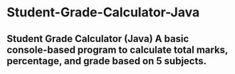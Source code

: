 # Student-Grade-Calculator-Java
## Student Grade Calculator (Java) A basic console-based program to calculate total marks, percentage, and grade based on 5 subjects.

